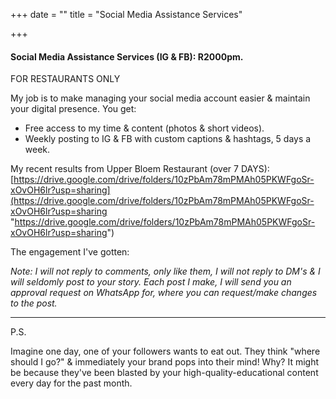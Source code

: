 +++
date = ""
title = "Social Media Assistance Services"

+++
#### Social Media Assistance Services (IG & FB): R2000pm.

FOR RESTAURANTS ONLY

My job is to make managing your social media account easier & maintain your digital presence. You get:

* Free access to my time & content (photos & short videos).
* Weekly posting to IG & FB with custom captions & hashtags, 5 days a week.

My recent results from Upper Bloem Restaurant (over 7 DAYS): [https://drive.google.com/drive/folders/10zPbAm78mPMAh05PKWFgoSr-xOvOH6lr?usp=sharing](https://drive.google.com/drive/folders/10zPbAm78mPMAh05PKWFgoSr-xOvOH6lr?usp=sharing "https://drive.google.com/drive/folders/10zPbAm78mPMAh05PKWFgoSr-xOvOH6lr?usp=sharing")

The engagement I've gotten:

_Note: I will not reply to comments, only like them, I will not reply to DM's & I will seldomly post to your story. Each post I make, I will send you an approval request on WhatsApp for, where you can request/make changes to the post._

***

P.S. 

Imagine one day, one of your followers wants to eat out. They think "where should I go?" & immediately your brand pops into their mind! Why? It might be because they've been blasted by your high-quality-educational content every day for the past month.